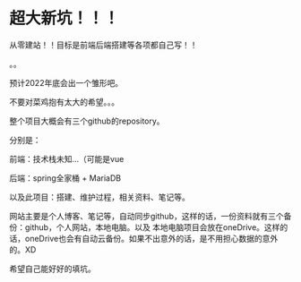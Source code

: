 # 超大新坑！！！

从零建站！！目标是前端后端搭建等各项都自己写！！

。。

预计2022年底会出一个雏形吧。

不要对菜鸡抱有太大的希望。。。

整个项目大概会有三个github的repository。

分别是：

前端：技术栈未知...（可能是vue

后端：spring全家桶 + MariaDB

以及此项目：搭建、维护过程，相关资料、笔记等。

网站主要是个人博客、笔记等，自动同步github，这样的话，一份资料就有三个备份：github，个人网站，本地电脑。以及
本地电脑项目会放在oneDrive。这样的话，oneDrive也会有自动云备份。如果不出意外的话，是不用担心数据的意外的。XD

希望自己能好好的填坑。